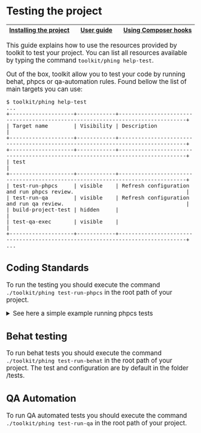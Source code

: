 # Testing the project

<big><table><thead><tr><th nowrap> [Installing the project](./installing-project.md#installing-the-project) </th><th width="100%" align="center"> [User guide](../README.md#user-guide) </th><th nowrap> [Using Composer hooks](./composer-hooks#using-composer-hooks) </th></tr></thead></table>

This guide explains how to use the resources provided by toolkit to test your 
project. You can list all resources available by typing the command <code>toolkit/phing help-test</code>.

<p>Out of the box, toolkit allow you to test your code by running behat, phpcs or
qa-automation rules. Found bellow the list of main targets you can use:</p>


```
$ toolkit/phing help-test
...
+--------------------+------------+-------------------------------------------------------------------------------+
| Target name        | Visibility | Description                                                                   |
+--------------------+------------+-------------------------------------------------------------------------------+
+--------------------+------------+-------------------------------------------------------------------------------+
| test                                                                                                            |
+--------------------+------------+-------------------------------------------------------------------------------+
| test-run-phpcs     | visible    | Refresh configuration and run phpcs review.                                   |
| test-run-qa        | visible    | Refresh configuration and run qa review.                                      |
| build-project-test | hidden     |                                                                               |
| test-qa-exec       | visible    |                                                                               |
+--------------------+------------+-------------------------------------------------------------------------------+
...
```

## Coding Standards
<p>To run the testing you should execute the command <code>./toolkit/phing test-run-phpcs</code>
in the root path of your project.</p>

<details>
    <summary>See here  a simple example running phpcs tests</summary>
    &nbsp;

```
$ toolkit/phing test-run-phpcs lib/
Buildfile: ~/toolkit/build.xml
 [property] Loading  ~/toolkit/vendor/ec-europa/toolkit/includes/phing/build/boot.props
 [property] Loading  ~/toolkit/build.develop.props
 [property] Loading  ~/toolkit/build.project.props
 [property] Loading  ~/toolkit/.tmp/build.version.props
     [echo] Global share directory /tmp/cache/share available.
     [echo] Temporary directory  ~/toolkit/coolsite/.tmp available.

root > test-phpcs-setup-prepush:

     [echo] Enabling git pre-push hook.
   [relsym] Link exists:  ~/toolkit/resources/git/hooks/pre-push/phpcs

root > test-phpcs-setup:

   [delete] Deleting:  ~/toolkit/phpcs.xml
   [delete] Deleting:  ~/toolkit/vendor/ec-europa/toolkit/vendor/squizlabs/php_codesniffer/CodeSniffer.conf
   [config] Updating:  ~/toolkit/phpcs.xml
   [config] Updating:  ~/toolkit/vendor/ec-europa/toolkit/vendor/squizlabs/php_codesniffer/CodeSniffer.conf

root > test-phpcs-exec:



PHP CODE SNIFFER REPORT SUMMARY
----------------------------------------------------------------------
FILE                                                  ERRORS  WARNINGS
----------------------------------------------------------------------
...lsite/lib/themes/example_theme/example_theme.info  2       0
...dules/features/myproject_core/myproject_core.info  3       0
...es/features/myproject_core/myproject_core.install  1       6
...modules/custom/example_module/example_module.info  2       0
----------------------------------------------------------------------
A TOTAL OF 8 ERRORS AND 6 WARNINGS WERE FOUND IN 4 FILES
----------------------------------------------------------------------
PHPCBF CAN FIX 1 OF THESE SNIFF VIOLATIONS AUTOMATICALLY
----------------------------------------------------------------------

Time: 256ms; Memory: 9.5Mb


BUILD FAILED
```
</details>

## Behat testing
<p>To run behat tests you should execute the command <code>./toolkit/phing test-run-behat</code>
in the root path of your project. The test and configuration are by default in the folder /tests.</p>

## QA Automation
<p>To run QA automated tests you should execute the command <code>./toolkit/phing test-run-qa</code>
in the root path of your project.</p>
